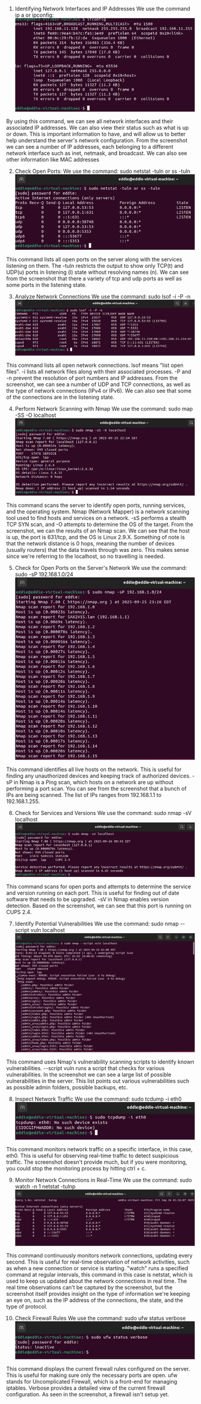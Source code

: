1) Identifying Network Interfaces and IP Addresses
We use the command ip a or ipconfig:
![[Pasted image 20250925203524.png]](/Cybersecurity_Tools/Images/Pasted%20image%2020250925203524.png)

By using this command, we can see all network interfaces and their associated IP addresses. We can also view their status such as what is up or down. This is important information to have, and will allow us to better help understand the server's network configuration. From the screenshot we can see a number of IP addresses, each belonging to a different network interface such as inet, netmask, and broadcast. We can also see other information like MAC addresses 

2) Check Open Ports:
We use the command: sudo netstat -tuln or ss -tuln
![[Pasted image 20250925210619.png]](/Cybersecurity_Tools/Images/Pasted%20image%2020250925210619.png)

This command lists all open ports on the server along with the services listening on them. The -tuln restricts the output to show only TCP(t) and UDP(u) ports in listening (l) state without resolving names (n). We can see from the screenshot that there a variety of tcp and udp ports as well as some ports in the listening state.

3) Analyze Network Connections
We use the command: sudo lsof -i -P -n
![[Pasted image 20250925223446.png]](/Cybersecurity_Tools/Images/Pasted%20image%2020250925223446.png)

This command lists all open network connections. lsof means "list open files". -i lists all network files along with their associated processes. -P and -n prevent the resolution of port numbers and IP addresses. From the screenshot, we can see a number of UDP and TCP connections, as well as the type of network connections (IPv4 or IPv6). We can also see that some of the connections are in the listening state. 

4) Perform Network Scanning with Nmap
We use the command: sudo map -SS -O localhost
![[Pasted image 20250925230052.png]](/Cybersecurity_Tools/Images/Pasted%20image%2020250925230052.png)

This command scans the server to identify open ports, running services, and the operating system. Nmap (Network Mapper) is a network scanning tool used to find hosts and services on a network. -sS performs a stealth TCP SYN scan, and -O attempts to determine the OS of the target. From the screenshot, we can the results of an Nmap scan. We can see that the host is up, the port is 631/tcp, and the OS is Linux 2.9.X. Something of note is that the network distance is 0 hops, meaning the number of devices (usually routers) that the data travels through was zero. This makes sense since we're referring to the localhost, so no travelling is needed. 

5) Check for Open Ports on the Server's Network
We use the command: sudo -sP 192.168.1.0/24
![[Pasted image 20250925232715.png]](/Cybersecurity_Tools/Images/Pasted%20image%2020250925232715.png)

This command identifies all live hosts on the network. This is useful for finding any unauthorized devices and keeping track of authorized devices. -sP in Nmap is a Ping scan, which hosts on a network are up without performing a port scan. You can see from the screenshot that a bunch of IPs are being scanned. The list of IPs ranges from 192.168.1.1 to 192.168.1.255.

6) Check for Services and Versions
We use the command: sudo nmap -sV localhost
![[Pasted image 20250926004414.png]](/Cybersecurity_Tools/Images/Pasted%20image%2020250926004414.png)

This command scans for open ports and attempts to determine the service and version running on each port. This is useful for finding out of date software that needs to be upgraded. -sV in Nmap enables version detection. Based on the screenshot, we can see that this port is running on CUPS 2.4.

7) Identify Potential Vulnerabilities
We use the command: sudo nmap --script vuln localhost
![[Pasted image 20250926010307.png]](/Cybersecurity_Tools/Images/Pasted%20image%2020250926010307.png)

This command uses Nmap's vulnerability scanning scripts to identify known vulnerabilities. --script vuln runs a script that checks for various vulnerabilities. In the screenshot we can see a large list of possible vulnerabilities in the server. This list points out various vulnerabilities such as possible admin folders, possible backups, etc.

8) Inspect Network Traffic 
We use the command: sudo tcdump -i eth0
![[Pasted image 20250926011702.png]](/Cybersecurity_Tools/Images/Pasted%20image%2020250926011702.png)

This command monitors network traffic on a specific interface, in this case, eth0. This is useful for observing real-time traffic to detect suspicious traffic. The screenshot doesn't provide much, but if you were monitoring, you could stop the monitoring process by hitting ctrl + c. 

9) Monitor Network Connections in Real-Time
We use the command: sudo watch -n 1 netstat -tulnp
![[Pasted image 20250926012616.png]](/Cybersecurity_Tools/Images/Pasted%20image%2020250926012616.png)

This command continuously monitors network connections, updating every second. This is useful for real-time observation of network activities, such as when a new connection or service is starting. "watch" runs a specified command at regular intervals, this command in this case is netstat, which is used to keep us updated about the network connections in real time. The real time observations can't be captured by the screenshot, but the screenshot itself provides insight on the type of information we're keeping an eye on, such as the IP address of the connections, the state, and the type of protocol. 

10) Check Firewall Rules
We use the command: sudo ufw status verbose 
![[Pasted image 20250926014654.png]](/Cybersecurity_Tools/Images/Pasted%20image%2020250926014654.png)

This command displays the current firewall rules configured on the server. This is useful for making sure only the necessary ports are open. ufw stands for Uncomplicated Firewall, which is a front-end for managing iptables. Verbose provides a detailed view of the current firewall configuration. As seen in the screenshot, a firewall isn't setup yet. 

